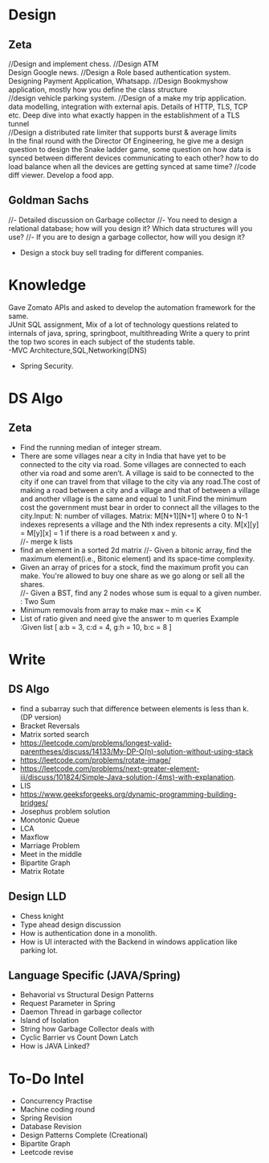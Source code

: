 # Design
## Zeta
//Design and implement chess.
//Design ATM  
Design  Google news.
//Design a Role based authentication system.
Designing Payment Application, Whatsapp.
//Design Bookmyshow application, mostly how you define the class structure  
//design vehicle parking system.
//Design of a make my trip application. data modelling, integration with external apis.
Details of HTTP, TLS, TCP etc. Deep dive into what exactly happen in the establishment of a TLS tunnel  
//Design a distributed rate limiter that supports burst & average limits  
In the final round with the Director Of Engineering, he give me a design question to design the Snake ladder game, some question on how data is synced between different devices communicating to each other? how to do load balance when all the devices are getting synced at same time?
//code diff viewer.
Develop a food app.

## Goldman Sachs
//- Detailed discussion on Garbage collector
//- You need to design a relational database; how will you design it? Which data structures will you use?
//- If you are to design a garbage collector, how will you design it?
- Design a stock buy sell trading for different companies.  

# Knowledge
Gave Zomato APIs and asked to develop the automation framework for the same.  
JUnit
 SQL assignment,
 Mix of a lot of technology questions related to internals of java, spring, springboot, multithreading
Write a query to print the top two scores in each subject of the students table.  
-MVC Architecture,SQL,Networking(DNS)  
- Spring Security.


# DS Algo
## Zeta
- Find the running median of integer stream.  
- There are some villages near a city in India that have yet to be connected to the city via road. Some villages are connected to each other via road and some aren’t. A village is said to be connected to the city if one can travel from that village to the city via any road.The cost of making a road between a city and a village and that of between a village and another village is the same and equal to 1 unit.Find the minimum cost the government must bear in order to connect all the villages to the city.Input: N: number of villages. Matrix: M[N+1][N+1] where 0 to N-1 indexes represents a village and the Nth index represents a city. M[x][y] = M[y][x] = 1 if there is a road between x and y.  
//- merge k lists
- find an element in a sorted 2d matrix
//- Given a bitonic array, find the maximum element(i.e., Bitonic element) and its space-time complexity.  
- Given an array of prices for a stock, find the maximum profit you can make. You're allowed to buy one share as we go along or sell all the shares.  
//- Given a BST, find any 2 nodes whose sum is equal to a given number.   : Two Sum
- Minimum removals from array to make max – min <= K
- List of ratio given and need give the answer to m queries Example :Given list [ a:b = 3, c:d = 4, g:h = 10, b:c = 8 ]

# Write
## DS Algo
- find a subarray such that difference between elements is less than k. (DP version)
- Bracket Reversals
- Matrix sorted search
- https://leetcode.com/problems/longest-valid-parentheses/discuss/14133/My-DP-O(n)-solution-without-using-stack
- https://leetcode.com/problems/rotate-image/
- https://leetcode.com/problems/next-greater-element-iii/discuss/101824/Simple-Java-solution-(4ms)-with-explanation.
- LIS
- https://www.geeksforgeeks.org/dynamic-programming-building-bridges/
- Josephus problem solution
- Monotonic Queue
- LCA
- Maxflow
- Marriage Problem
- Meet in the middle
- Bipartite Graph
- Matrix Rotate
## Design LLD
- Chess knight
- Type ahead design discussion
- How is authentication done in a monolith.
- How is UI interacted with the Backend in windows application like parking lot.

## Language Specific (JAVA/Spring)
- Behavorial vs Structural Design Patterns
- Request Parameter in Spring
- Daemon Thread in garbage collector
- Island of Isolation
- String how Garbage Collector deals with
- Cyclic Barrier vs Count Down Latch
- How is JAVA Linked?


# To-Do Intel
- Concurrency Practise
- Machine coding round
- Spring Revision
- Database Revision
- Design Patterns Complete (Creational)
- Bipartite Graph
- Leetcode revise